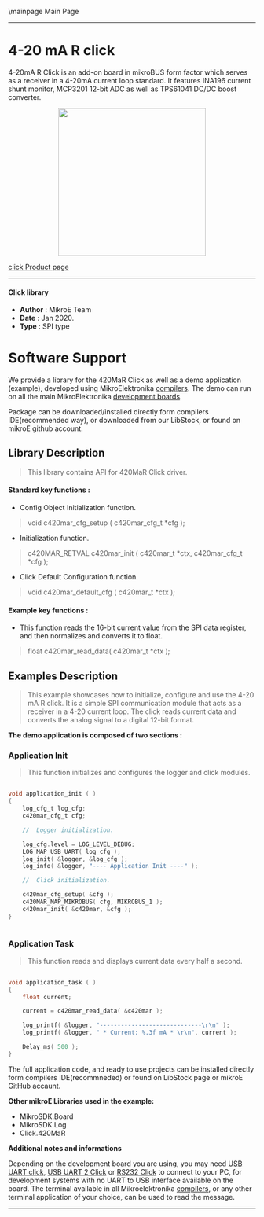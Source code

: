\mainpage Main Page
 
---
# 4-20 mA R click

4-20mA R Click is an add-on board in mikroBUS form factor which serves as a receiver in a 4-20mA current loop standard. It features INA196 current shunt monitor, MCP3201 12-bit ADC as well as TPS61041 DC/DC boost converter.

<p align="center">
  <img src="https://download.mikroe.com/images/click_for_ide/420mar_click.png" height=300px>
</p>

[click Product page](<https://www.mikroe.com/4-20ma-r-click>)

---

#### Click library 

- **Author**        : MikroE Team
- **Date**          : Jan 2020.
- **Type**          : SPI type

# Software Support

We provide a library for the 420MaR Click 
as well as a demo application (example), developed using MikroElektronika 
[compilers](https://shop.mikroe.com/compilers). 
The demo can run on all the main MikroElektronika [development boards](https://shop.mikroe.com/development-boards).

Package can be downloaded/installed directly form compilers IDE(recommended way), or downloaded from our LibStock, or found on mikroE github account. 

## Library Description

> This library contains API for 420MaR Click driver.

#### Standard key functions :

- Config Object Initialization function.
> void c420mar_cfg_setup ( c420mar_cfg_t *cfg ); 
 
- Initialization function.
> c420MAR_RETVAL c420mar_init ( c420mar_t *ctx, c420mar_cfg_t *cfg );

- Click Default Configuration function.
> void c420mar_default_cfg ( c420mar_t *ctx );


#### Example key functions :

- This function reads the 16-bit current value from the SPI data register, and then normalizes and converts it to float.
> float c420mar_read_data( c420mar_t *ctx );

## Examples Description

> This example showcases how to initialize, configure and use the 4-20 mA R click. It is a
  simple SPI communication module that acts as a receiver in a 4-20 current loop. The click
  reads current data and converts the analog signal to a digital 12-bit format. 

**The demo application is composed of two sections :**

### Application Init 

> This function initializes and configures the logger and click modules. 

```c

void application_init ( )
{
    log_cfg_t log_cfg;
    c420mar_cfg_t cfg;

    //  Logger initialization.

    log_cfg.level = LOG_LEVEL_DEBUG;
    LOG_MAP_USB_UART( log_cfg );
    log_init( &logger, &log_cfg );
    log_info( &logger, "---- Application Init ----" );

    //  Click initialization.

    c420mar_cfg_setup( &cfg );
    c420MAR_MAP_MIKROBUS( cfg, MIKROBUS_1 );
    c420mar_init( &c420mar, &cfg );
}
  
```

### Application Task

> This function reads and displays current data every half a second. 

```c

void application_task ( )
{
    float current;

    current = c420mar_read_data( &c420mar );

    log_printf( &logger, "-----------------------------\r\n" );
    log_printf( &logger, " * Current: %.3f mA * \r\n", current );

    Delay_ms( 500 );
} 

```

The full application code, and ready to use projects can be  installed directly form compilers IDE(recommneded) or found on LibStock page or mikroE GitHub accaunt.

**Other mikroE Libraries used in the example:** 

- MikroSDK.Board
- MikroSDK.Log
- Click.420MaR

**Additional notes and informations**

Depending on the development board you are using, you may need 
[USB UART click](https://shop.mikroe.com/usb-uart-click), 
[USB UART 2 Click](https://shop.mikroe.com/usb-uart-2-click) or 
[RS232 Click](https://shop.mikroe.com/rs232-click) to connect to your PC, for 
development systems with no UART to USB interface available on the board. The 
terminal available in all Mikroelektronika 
[compilers](https://shop.mikroe.com/compilers), or any other terminal application 
of your choice, can be used to read the message.

---
